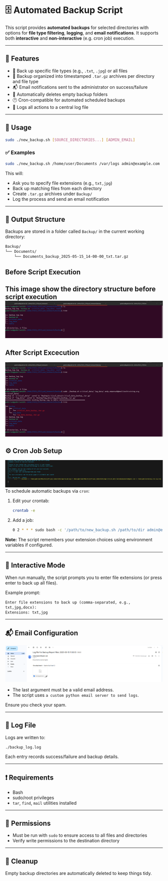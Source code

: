 
# 🗄️ Automated Backup Script

This script provides **automated backups** for selected directories with options for **file type filtering**, **logging**, and **email notifications**. It supports both **interactive** and **non-interactive** (e.g. cron job) execution.

---

## 📌 Features

* 🔧 Back up specific file types (e.g., `.txt`, `.jpg`) or all files
* 📁 Backup organized into timestamped `.tar.gz` archives per directory and file type
* 📬 Email notifications sent to the administrator on success/failure
* 🧹 Automatically deletes empty backup folders
* 🕐 Cron-compatible for automated scheduled backups
* 📜 Logs all actions to a central log file

---

## 🧪 Usage

```bash
sudo ./new_backup.sh [SOURCE_DIRECTORIES...] [ADMIN_EMAIL]
```

### ✅ Examples

```bash
sudo ./new_backup.sh /home/user/Documents /var/logs admin@example.com
```

This will:

* Ask you to specify file extensions (e.g., `txt,jpg`)
* Back up matching files from each directory
* Create `.tar.gz` archives under `Backup/`
* Log the process and send an email notification

---

## 📁 Output Structure

Backups are stored in a folder called `Backup/` in the current working directory:

```
Backup/
└── Documents/
    └── Documents_backup_2025-05-15_14-00-00_txt.tar.gz
```
## Before Script Execution
This image show the directory structure before script execution
![image](media/backup_before_script.png)
---

## After Script Excecution
![image](media/backup_after_script.png)
## ⚙️ Cron Job Setup

![image](media/cron_setup.png)
To schedule automatic backups via `cron`:

1. Edit your crontab:

   ```bash
   crontab -e
   ```

2. Add a job:

   ```bash
   0 2 * * * sudo bash -c '/path/to/new_backup.sh /path/to/dir admin@example.com >> /home/youruser/backup_cron.log 2>&1'
   ```

**Note:** The script remembers your extension choices using environment variables if configured.

---

## 🧩 Interactive Mode

When run manually, the script prompts you to enter file extensions (or press enter to back up all files).

Example prompt:

```
Enter file extensions to back up (comma-separated, e.g., txt,jpg,docx):
Extensions: txt,jpg
```

---

## 📬 Email Configuration

![image](media/email_backup.png)

* The last argument must be a valid email address.
* The script uses `a custom python email server to send logs`.

Ensure you check your spam.

---

## 📓 Log File

Logs are written to:

```
./backup_log.log
```

Each entry records success/failure and backup details.

---

## ❗ Requirements

* Bash
* sudo/root privileges
* `tar`, `find`, `mail` utilities installed

---

## 🔐 Permissions

* Must be run with `sudo` to ensure access to all files and directories
* Verify write permissions to the destination directory

---

## 🧹 Cleanup

Empty backup directories are automatically deleted to keep things tidy.

